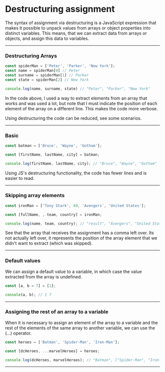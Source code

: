 # Destructuring assignment
The syntax of assignment via destructuring is a JavaScript expression that makes it possible to unpack values ​​from arrays or object properties into distinct variables. This means, that we can extract data from arrays or objects, and assign this data to variables.

***

### Destructuring Arrays

```js
const spiderMan = ['Peter', 'Parker', 'New York'];
const name = spiderMan[0] // Peter
const surname = spiderMan[1] // Parker
const state = spiderMan[2] // New York

console.log(name, surname, state) // "Peter", "Parker", "New York"
```

In the code above, I used a way to extract elements from an array that works and was used a lot, but note that I must indicate the position of each element of the array on a different line. This makes the code more verbose.

Using destructuring the code can be reduced, see some scenarios.

***

### Basic

```js
const batman = ['Bruce', 'Wayne', 'Gotham'];

const [firstName, lastName, city] = batman;

console.log(firstName, lastName, city); // "Bruce", "Wayne", "Gotham"
```

Using JS's destructuring functionality, the code has fewer lines and is easier to read.

***

### Skipping array elements

```js
const ironMan = ['Tony Stark', 49, 'Avengers', 'United States'];

const [fullName, , team, country] = ironMan; 

console.log(name, team, country); // "result", "Avengers", "United States"
```

See that the array that receives the assignment has a comma left over. Its not actually left over, it represents the position of the array element that we didn't want to extract (which was skipped).

***

### Default values

We can assign a default value to a variable, in which case the value extracted from the array is undefined.

```js
const [a, b = 7] = [1];

console(a, b); // 1 7
```

***

### Assigning the rest of an array to a variable

When it is necessary to assign an element of the array to a variable and the rest of the elements of the same array to another variable, we can use the (...) operator.

```js
const heroes = ['Batman', 'Spider-Man', 'Iron-Man'];

const [dcHeroes, ...marvelHeroes] = heroes;

console.log(dcHeroes, marvelHeroes); // "Batman", ["Spider-Man", "Iron-Man"]
```

***